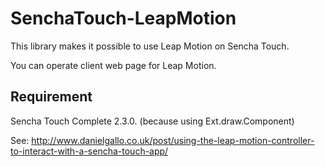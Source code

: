 SenchaTouch-LeapMotion
======================
This library makes it possible to use Leap Motion on Sencha Touch.

You can operate client web page for Leap Motion.

Requirement
-----------
Sencha Touch Complete 2.3.0.
(because using Ext.draw.Component)


See: http://www.danielgallo.co.uk/post/using-the-leap-motion-controller-to-interact-with-a-sencha-touch-app/
